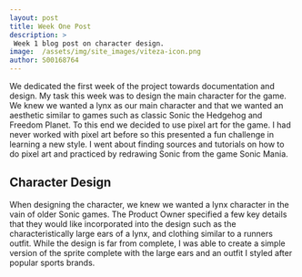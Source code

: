 ```yaml
---
layout: post
title: Week One Post
description: >
 Week 1 blog post on character design.
image:  /assets/img/site_images/viteza-icon.png
author: S00168764
---
```


We dedicated the first week of the project towards documentation and design.
My task this week was to design the main character for the game.
We knew we wanted a lynx as our main character and that we wanted an aesthetic similar to games such as classic Sonic the Hedgehog and Freedom Planet.
To this end we decided to use pixel art for the game. 
I had never worked with pixel art before so this presented a fun challenge in learning a new style.
I went about finding sources and tutorials on how to do pixel art and practiced by redrawing Sonic from the game Sonic Mania.

## Character Design
When designing the character, we knew we wanted a lynx character in the vain of older Sonic games.
The Product Owner specified a few key details that they would like incorporated into the design such as the characteristically large ears of a lynx, and clothing similar to a runners outfit.
While the design is far from complete, I was able to create a simple version of the sprite complete with the large ears and an outfit I styled after popular sports brands.